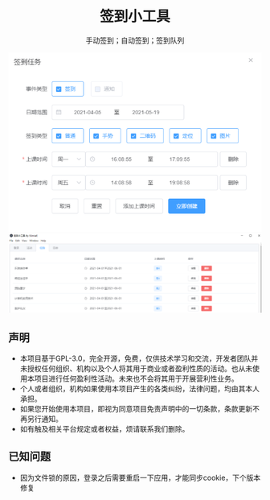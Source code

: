 <h1 align="center">签到小工具</h1>

<p align="center">手动签到；自动签到；签到队列</p>

![](./docs/pictures/config.png)
![](./docs/pictures/task.png)


## 声明
- 本项目基于GPL-3.0，完全开源，免费，仅供技术学习和交流，开发者团队并未授权任何组织、机构以及个人将其用于商业或者盈利性质的活动。也从未使用本项目进行任何盈利性活动。未来也不会将其用于开展营利性业务。
- 个人或者组织，机构如果使用本项目产生的各类纠纷，法律问题，均由其本人承担。
- 如果您开始使用本项目，即视为同意项目免责声明中的一切条款，条款更新不再另行通知。
- 如有触及相关平台规定或者权益，烦请联系我们删除。

## 已知问题
- 因为文件锁的原因，登录之后需要重启一下应用，才能同步cookie，下个版本修复